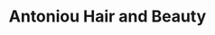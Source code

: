---
title: "Antoniou Hair and Beauty"
url: /canterbury/antoniou-hair-and-beauty/
shop: hairdresser
---